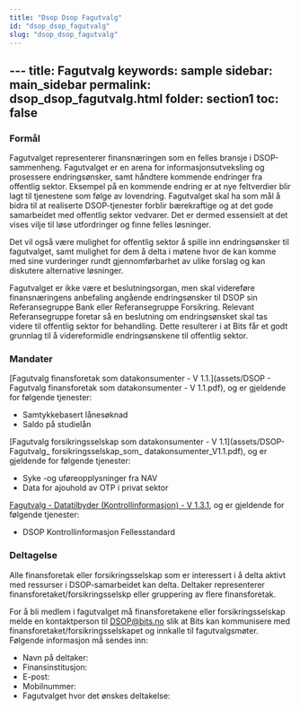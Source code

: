 ```yaml
---
title: "Dsop Dsop Fagutvalg"
id: "dsop_dsop_fagutvalg"
slug: "dsop_dsop_fagutvalg"
---
```


﻿---
title: Fagutvalg
keywords: sample
sidebar: main_sidebar
permalink: dsop_dsop_fagutvalg.html
folder: section1
toc: false
---

### Formål
Fagutvalget representerer finansnæringen som en felles bransje i DSOP-sammenheng. Fagutvalget er en arena for informasjonsutveksling og prosessere endringsønsker, samt håndtere kommende endringer fra offentlig sektor. Eksempel på en kommende endring er at nye feltverdier blir lagt til tjenestene som følge av lovendring. Fagutvalget skal ha som mål å bidra til at realiserte DSOP-tjenester forblir bærekraftige og at det gode samarbeidet med offentlig sektor vedvarer. Det er dermed essensielt at det vises vilje til løse utfordringer og finne felles løsninger.

Det vil også være mulighet for offentlig sektor å spille inn endringsønsker til fagutvalget, samt mulighet for dem å delta i møtene hvor de kan komme med sine vurderinger rundt gjennomførbarhet av ulike forslag og kan diskutere alternative løsninger.  


Fagutvalget er ikke være et beslutningsorgan, men skal videreføre finansnæringens anbefaling angående endringsønsker til DSOP sin Referansegruppe Bank eller Referansegruppe Forsikring. Relevant Referansegruppe foretar så en beslutning om endringsønsket skal tas videre til offentlig sektor for behandling. Dette resulterer i at Bits får et godt grunnlag til å videreformidle endringsønskene til offentlig sektor.

### Mandater

[Fagutvalg finansforetak som datakonsumenter - V 1.1.](assets/DSOP - Fagutvalg finansforetak som datakonsumenter - V 1.1.pdf), og er gjeldende for følgende tjenester:
* Samtykkebasert lånesøknad
* Saldo på studielån

[Fagutvalg forsikringsselskap som datakonsumenter - V 1.1](assets/DSOP-Fagutvalg_ forsikringsselskap_som_ datakonsumenter_V1.1.pdf), og er gjeldende for følgende tjenester: 
* Syke -og uføreopplysninger fra NAV
* Data for ajouhold av OTP i privat sektor

[Fagutvalg - Datatilbyder (Kontrollinformasjon) - V 1.3.1](assets/DSOP%20Kontrollinformasjon%20-%20Mandat%20fagutvalg%20V.1.3.1.pdf), og er gjeldende for følgende tjenester:
* DSOP Kontrollinformasjon Fellesstandard

### Deltagelse
Alle finansforetak eller forsikringsselskap som er interessert i å delta aktivt med ressurser i DSOP-samarbeidet kan delta. Deltaker representerer finansforetaket/forsikringsselskp eller gruppering av flere finansforetak.

For å bli medlem i fagutvalget må finansforetakene eller forsikringsselskap melde en kontaktperson til [DSOP@bits.no](dsop@bits.no) slik at Bits kan kommunisere med finansforetaket/forsikringsselskapet og innkalle til fagutvalgsmøter. Følgende informasjon må sendes inn:

- Navn på deltaker:
- Finansinstitusjon:
- E-post:
- Mobilnummer:
- Fagutvalget hvor det ønskes deltakelse:
